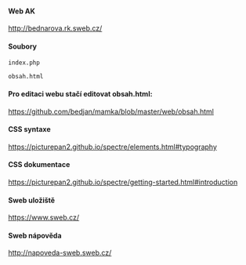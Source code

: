 ####  Web AK

http://bednarova.rk.sweb.cz/

#### Soubory 

<code>index.php</code>

<code>obsah.html</code>

#### Pro editaci webu stačí editovat obsah.html:

https://github.com/bedjan/mamka/blob/master/web/obsah.html

#### CSS syntaxe

https://picturepan2.github.io/spectre/elements.html#typography

#### CSS dokumentace

https://picturepan2.github.io/spectre/getting-started.html#introduction

#### Sweb uložiště

https://www.sweb.cz/

#### Sweb nápověda

http://napoveda-sweb.sweb.cz/
